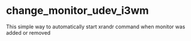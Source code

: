 change_monitor_udev_i3wm
========================

This simple way to automatically start xrandr command when monitor was added or removed
